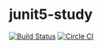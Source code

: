 # junit5-study

[![Build Status](https://travis-ci.org/i-takehiro/junit5-study.svg?branch=master)](https://travis-ci.org/i-takehiro/junit5-study)
[![Circle CI](https://circleci.com/gh/i-takehiro/junit5-study.svg?style=shield)](https://circleci.com/gh/i-takehiro/junit5-study)